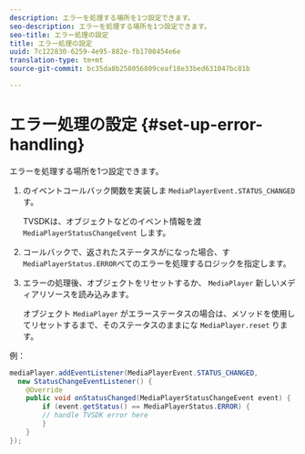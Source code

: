 ```yaml
---
description: エラーを処理する場所を1つ設定できます。
seo-description: エラーを処理する場所を1つ設定できます。
seo-title: エラー処理の設定
title: エラー処理の設定
uuid: 7c122830-6259-4e95-882e-fb1700454e6e
translation-type: tm+mt
source-git-commit: bc35da8b258056809ceaf18e33bed631047bc81b

---
```



# エラー処理の設定 {#set-up-error-handling}

エラーを処理する場所を1つ設定できます。

1. のイベントコールバック関数を実装しま `MediaPlayerEvent.STATUS_CHANGED`す。

   TVSDKは、オブジェクトなどのイベント情報を渡 `MediaPlayerStatusChangeEvent` します。
1. コールバックで、返されたステータスがになった場合、す `MediaPlayerStatus.ERROR`べてのエラーを処理するロジックを指定します。
1. エラーの処理後、オブジェクトをリセットするか、 `MediaPlayer` 新しいメディアリソースを読み込みます。

   オブジェクト `MediaPlayer` がエラーステータスの場合は、メソッドを使用してリセットするまで、そのステータスのままにな `MediaPlayer.reset` ります。

<!--<a id="example_E74BB605ED08450295B8902F1E4BB8F5"></a>-->

例：

```java
mediaPlayer.addEventListener(MediaPlayerEvent.STATUS_CHANGED,  
  new StatusChangeEventListener() { 
    @Override 
    public void onStatusChanged(MediaPlayerStatusChangeEvent event) { 
        if (event.getStatus() == MediaPlayerStatus.ERROR) { 
        // handle TVSDK error here 
        } 
    } 
});
```
